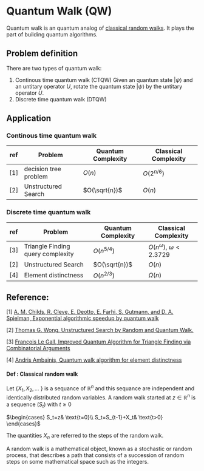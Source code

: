 # Quantum Walk (QW)

Quantum walk is an quantum analog of [classical random walks](#classicalrandomwalk). It plays the part of building quantum algorithms.


## Problem definition

There are two types of quantum walk:
1. Continous time quantum walk (CTQW)
Given an quantum state $|\psi\rangle$ and an untitary operator $U$, rotate the quantum state $|\psi\rangle$ by the untitary operator $U$.
2. Discrete time quantum walk (DTQW)





## Application
### Continous time quantum walk

| ref | Problem   |  Quantum Complexity | Classical Complexity|
| --- | ---- |  ------ |------ |
| [1] | decision tree problem  |  $O(n)$ |$O(2^{n/6})$ |
| [2] |   Unstructured Search |  $O(\sqrt{n})$ |$O(n)$ |



### Discrete time quantum walk



| ref | Problem   |  Quantum Complexity |Classical Complexity|
| --- | ---- |  ------ |------ |
| [3] | Triangle Finding query complexity  |  $O(n^{5/4})$ |$O(n^\omega)$, $\omega<2.3729$|
| [2] | Unstructured Search |  $O(\sqrt{n})$ |$O(n)$ |
| [4] | Element distinctness | $O(n^{2/3})$ |$\Omega(n)$ |


    
    
## Reference:
[1] [A. M. Childs, R. Cleve, E. Deotto, E. Farhi, S. Gutmann, and D. A. Spielman, Exponential algorithmic speedup by quantum walk](https://arxiv.org/abs/quant-ph/0209131)

[2] [Thomas G. Wong, Unstructured Search by Random and Quantum Walk.](https://arxiv.org/abs/2011.14533)

[3] [François Le Gall, Improved Quantum Algorithm for Triangle Finding via Combinatorial Arguments](https://arxiv.org/abs/1407.0085)

[4] [Andris Ambainis, Quantum walk algorithm for element distinctness](https://arxiv.org/abs/quant-ph/0311001)



#### <a id="classicalrandomwalk" />Def : Classical random walk

Let {$X_1,X_2,...$ } is a sequance of $\mathbb{R}^{n}$ and this sequance are independent and identically distributed random variables. A random walk started at $z\in\mathbb{R}^{n}$ is a sequence ($S_t$) with $t\geq0$ 

$\begin{cases} S_t=z& \text{t=0}\\ S_t=S_{t-1}+X_t& \text{t>0} \end{cases}$

The quantities $X_n$ are  referred to the steps of the random walk.

A random walk is a mathematical object, known as a stochastic or random process, that describes a path that consists of a succession of random steps on some mathematical space such as the integers.

